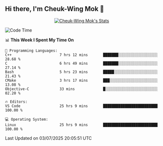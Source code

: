 ## Hi there, I'm Cheuk-Wing Mok 👋

<!--
**mozro0327/mozro0327** is a ✨ _special_ ✨ repository because its `README.md` (this file) appears on your GitHub profile.

Here are some ideas to get you started:

- 🔭 I’m currently working on ...
- 🌱 I’m currently learning ...
- 👯 I’m looking to collaborate on ...
- 🤔 I’m looking for help with ...
- 💬 Ask me about ...
- 📫 How to reach me: ...
- 😄 Pronouns: ...
- ⚡ Fun fact: ...
-->

<p align="center">
  <a href="https://github.com/mozro0327" class="rich-diff-level-one">
    <img src="https://github-readme-stats.vercel.app/api?username=mozro0327&title_color=333&text_color=777" alt="Cheuk-Wing Mok's Stats" >
    <!-- &hide=issues
    <img src="https://github-readme-stats.vercel.app/api?username=mozro0327&hide=issues&title_color=333&text_color=777" alt="Cheuk-Wing Mok's Stats" >
    -->
  </a>
</p>

<!--START_SECTION:waka-->
![Code Time](http://img.shields.io/badge/Code%20Time-3%2C547%20hrs%2014%20mins-blue)

📊 **This Week I Spent My Time On** 

```text
💬 Programming Languages: 
C++                      7 hrs 12 mins       ███████░░░░░░░░░░░░░░░░░░   28.68 % 
C                        6 hrs 49 mins       ███████░░░░░░░░░░░░░░░░░░   27.14 % 
Bash                     5 hrs 23 mins       █████░░░░░░░░░░░░░░░░░░░░   21.43 % 
CMake                    3 hrs 17 mins       ███░░░░░░░░░░░░░░░░░░░░░░   13.08 % 
Objective-C              33 mins             █░░░░░░░░░░░░░░░░░░░░░░░░   02.20 % 

🔥 Editors: 
VS Code                  25 hrs 9 mins       █████████████████████████   100.00 % 

💻 Operating System: 
Linux                    25 hrs 9 mins       █████████████████████████   100.00 % 
```


 Last Updated on 03/07/2025 20:05:51 UTC
<!--END_SECTION:waka-->

